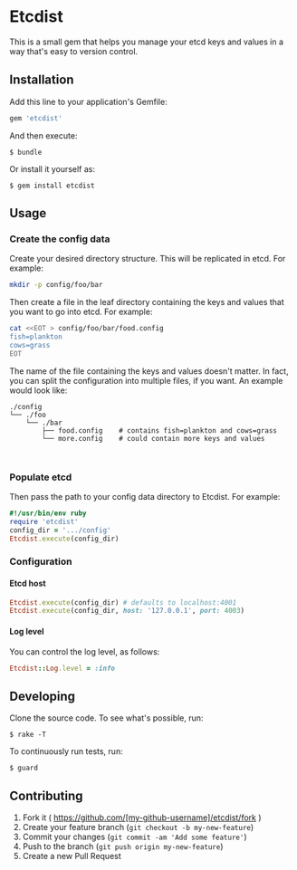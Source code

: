 # Etcdist

This is a small gem that helps you manage your etcd keys and values in a way that's easy to version control.

## Installation

Add this line to your application's Gemfile:

```ruby
gem 'etcdist'
```

And then execute:

    $ bundle

Or install it yourself as:

    $ gem install etcdist

## Usage

### Create the config data

Create your desired directory structure. This will be replicated in etcd. For example:

```bash
mkdir -p config/foo/bar
```
    
Then create a file in the leaf directory containing the keys and values that you want to go into etcd. For example:    

```bash    
cat <<EOT > config/foo/bar/food.config
fish=plankton
cows=grass
EOT
```    

The name of the file containing the keys and values doesn't matter. In fact, you can split the configuration into multiple files, if you want. An example would look like:

```text
./config
└── ./foo
    └── ./bar
        ├── food.config    # contains fish=plankton and cows=grass
        └── more.config    # could contain more keys and values
```
            
### Populate etcd

Then pass the path to your config data directory to Etcdist. For example:

```ruby
#!/usr/bin/env ruby
require 'etcdist'
config_dir = '.../config'
Etcdist.execute(config_dir)
```

### Configuration

#### Etcd host

```ruby
Etcdist.execute(config_dir) # defaults to localhost:4001
Etcdist.execute(config_dir, host: '127.0.0.1', port: 4003)
```

#### Log level

You can control the log level, as follows:

```ruby
Etcdist::Log.level = :info
```

## Developing

Clone the source code. To see what's possible, run:

    $ rake -T
    
To continuously run tests, run:

    $ guard

## Contributing

1. Fork it ( https://github.com/[my-github-username]/etcdist/fork )
2. Create your feature branch (`git checkout -b my-new-feature`)
3. Commit your changes (`git commit -am 'Add some feature'`)
4. Push to the branch (`git push origin my-new-feature`)
5. Create a new Pull Request
